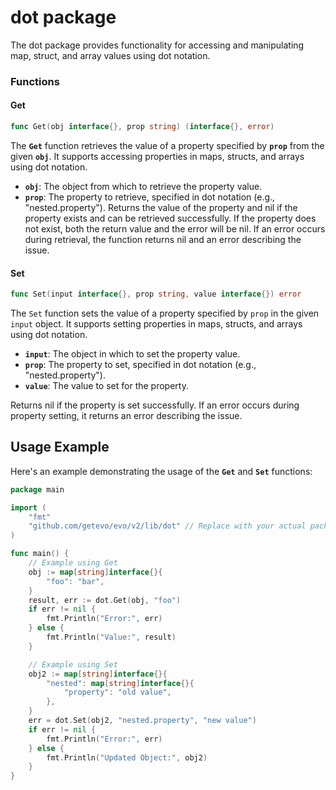 # dot package
The dot package provides functionality for accessing and manipulating map, struct, and array values using dot notation.

### Functions
#### Get
```go
func Get(obj interface{}, prop string) (interface{}, error)
```
The **`Get`** function retrieves the value of a property specified by **`prop`** from the given **`obj`**. It supports accessing properties in maps, structs, and arrays using dot notation.

- **`obj`**: The object from which to retrieve the property value.
- **`prop`**: The property to retrieve, specified in dot notation (e.g., "nested.property").
Returns the value of the property and nil if the property exists and can be retrieved successfully. If the property does not exist, both the return value and the error will be nil. If an error occurs during retrieval, the function returns nil and an error describing the issue.

#### Set
```go
func Set(input interface{}, prop string, value interface{}) error
```

The `Set` function sets the value of a property specified by `prop` in the given `input` object. It supports setting properties in maps, structs, and arrays using dot notation.

- **`input`**: The object in which to set the property value.
-  **`prop`**: The property to set, specified in dot notation (e.g., "nested.property").
-  **`value`**: The value to set for the property.

Returns nil if the property is set successfully. If an error occurs during property setting, it returns an error describing the issue.

## Usage Example
Here's an example demonstrating the usage of the **`Get`** and **`Set`** functions:
```go
package main

import (
	"fmt"
	"github.com/getevo/evo/v2/lib/dot" // Replace with your actual package import path
)

func main() {
	// Example using Get
	obj := map[string]interface{}{
		"foo": "bar",
	}
	result, err := dot.Get(obj, "foo")
	if err != nil {
		fmt.Println("Error:", err)
	} else {
		fmt.Println("Value:", result)
	}

	// Example using Set
	obj2 := map[string]interface{}{
		"nested": map[string]interface{}{
			"property": "old value",
		},
	}
	err = dot.Set(obj2, "nested.property", "new value")
	if err != nil {
		fmt.Println("Error:", err)
	} else {
		fmt.Println("Updated Object:", obj2)
	}
}
```